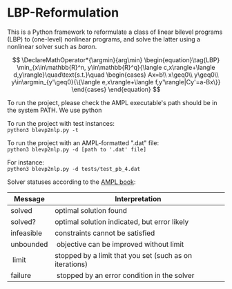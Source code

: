 # LBP-Reformulation

This is a Python framework to reformulate a class of linear bilevel programs (LBP) to (one-level) nonlinear programs, and solve the latter using a nonlinear solver such as *baron*.

$$
\DeclareMathOperator*{\argmin}{arg\min}
\begin{equation}\tag{LBP}
\min_{x\in\mathbb{R}^n, y\in\mathbb{R}^q}{\langle c,x\rangle+\langle d,y\rangle}\quad\text{s.t.}\quad
\begin{cases}
    Ax=b\\
    x\geq0\\
    y\geq0\\
    y\in\argmin_{y'\geq0}{\{\langle e,x\rangle+\langle f,y'\rangle|Cy'=a-Bx\}}
\end{cases}
\end{equation}
$$

To run the project, please check the AMPL executable's path should be in the system PATH. We use python <br>

To run the project with test instances:<br>
```python3 blevp2nlp.py -t```

To run the project with an AMPL-formatted ".dat" file:<br>
```python3 blevp2nlp.py -d [path to '.dat' file]```

For instance:<br>
```python3 blevp2nlp.py -d tests/test_pb_4.dat```

Solver statuses according to the [AMPL book](https://ampl.com/wp-content/uploads/Chapter-14-Interactions-with-Solvers-AMPL-Book.pdf):

| Message    | Interpretation                                          |
|------------|---------------------------------------------------------|
| solved     | optimal solution found                                  |
| solved?    | optimal solution indicated, but error likely            |
| infeasible | constraints cannot be satisfied                         |
| unbounded  | objective can be improved without limit                 |
| limit      | stopped by a limit that you set (such as on iterations) |
| failure    | stopped by an error condition in the solver             |
